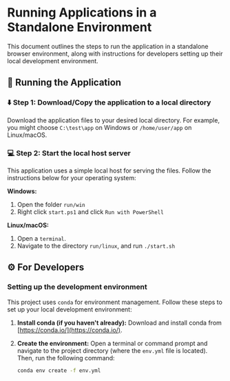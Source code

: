 # Running Applications in a Standalone Environment

This document outlines the steps to run the application in a standalone browser environment, along with instructions for developers setting up their local development environment.

## 🏃 Running the Application 

### ⬇️ Step 1: Download/Copy the application to a local directory

Download the application files to your desired local directory. For example, you might choose `C:\test\app` on Windows or `/home/user/app` on Linux/macOS.

### 💻 Step 2: Start the local host server

This application uses a simple local host for serving the files. Follow the instructions below for your operating system:

**Windows:**

1. Open the folder `run/win`
2. Right click `start.ps1` and click `Run with PowerShell`

**Linux/macOS:**

1. Open a `terminal`.
2. Navigate to the directory `run/linux`, and run `./start.sh`

## ⚙️ For Developers

### Setting up the development environment

This project uses `conda` for environment management.  Follow these steps to set up your local development environment:

1. **Install conda (if you haven't already):**  Download and install conda from [https://conda.io/](https://conda.io/).

2. **Create the environment:** Open a terminal or command prompt and navigate to the project directory (where the `env.yml` file is located). Then, run the following command:

   ```bash
   conda env create -f env.yml